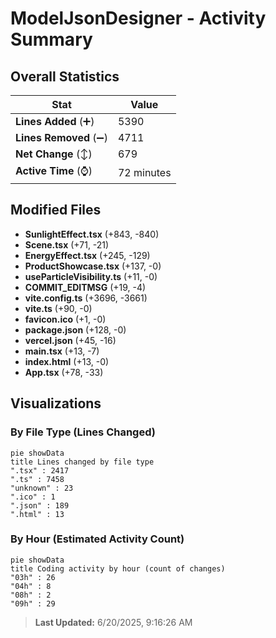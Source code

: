 # ModelJsonDesigner - Activity Summary 

## Overall Statistics

| Stat                   | Value                                                             |
| ---------------------- | ----------------------------------------------------------------- |
| **Lines Added** (➕)   | 5390                                          |
| **Lines Removed** (➖) | 4711                                        |
| **Net Change** (↕)    | 679                |
| **Active Time** (⌚)   | 72 minutes |


## Modified Files
- **SunlightEffect.tsx** (+843, -840)
- **Scene.tsx** (+71, -21)
- **EnergyEffect.tsx** (+245, -129)
- **ProductShowcase.tsx** (+137, -0)
- **useParticleVisibility.ts** (+11, -0)
- **COMMIT_EDITMSG** (+19, -4)
- **vite.config.ts** (+3696, -3661)
- **vite.ts** (+90, -0)
- **favicon.ico** (+1, -0)
- **package.json** (+128, -0)
- **vercel.json** (+45, -16)
- **main.tsx** (+13, -7)
- **index.html** (+13, -0)
- **App.tsx** (+78, -33)

## Visualizations

### By File Type (Lines Changed)

```mermaid
pie showData
title Lines changed by file type
".tsx" : 2417
".ts" : 7458
"unknown" : 23
".ico" : 1
".json" : 189
".html" : 13
```

### By Hour (Estimated Activity Count)

```mermaid
pie showData
title Coding activity by hour (count of changes)
"03h" : 26
"04h" : 8
"08h" : 2
"09h" : 29
```


> **Last Updated:** 6/20/2025, 9:16:26 AM